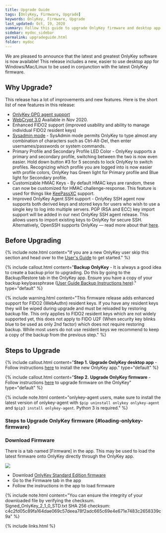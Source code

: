 ```yaml
---
title: Upgrade Guide
tags: [OnlyKey, Firmware, Upgrade]
keywords: OnlyKey, Firmware, Upgrade
last_updated: Oct, 19, 2020
summary: Follow this guide to upgrade OnlyKey firmware and desktop app
sidebar: mydoc_sidebar
permalink: upgradeguide.html
folder: mydoc
---
```



We are pleased to announce that the latest and greatest OnlyKey software is now available! This release includes a new, easier to use desktop app for Windows/Mac/Linux to be used in conjunction with the latest OnlyKey firmware.

## Why Upgrade?

This release has a lot of improvements and new features. Here is the short list of new features in this release:

- [OnlyKey GPG agent support](https://docs.crp.to/onlykey-agent.html)
- [WebCrypt 3.0](https://docs.crp.to/webcrypt.html) Available in Nov 2020.
- Enhanced FIDO2 support (improved usability and ability to manage individual FIDO2 resident keys)
- [Sysadmin mode](https://docs.crp.to/usersguide.html#sysadmin-mode) - SysAdmin mode permits OnlyKey to type almost any combination of characters such as Ctrl-Alt-Del, then enter usernames/passwords or system commands.
- Primary Profile and Secondary Profile LED Color - OnlyKey supports a primary and secondary profile, switching between the two is now even easier. Hold down button #3 for 5 seconds to lock OnlyKey to switch profiles. Recognizing which profile you are logged into is now easier with profile colors, OnlyKey has Green light for Primary profile and Blue light for Secondary profile.
- Customizable HMAC Keys - By default HMAC keys are random, these can now be customized for HMAC challenge-response. This feature is used for things like [KeePassXC](https://docs.crp.to/usersguide.html#keepassxc) support.
- Improved OnlyKey Agent SSH support - OnlyKey SSH agent now supports both derived keys and stored keys for users who wish to use a single key to log into multiple servers. PGP (RSA and ECC) key import support will be added in our next OnlyKey SSH agent release. This allows users to import existing keys to OnlyKey for secure SSH. Alternatively, OpenSSH supports OnlyKey — read more about that [here](https://docs.crp.to/openssh.html).

## Before Upgrading

{% include note.html content="If you are a new OnlyKey user skip this section and head over to the [User's Guide](https://docs.crp.to/usersguide.html#onlykey-setup) to get started." %}

{% include callout.html content="**Backup OnlyKey** - It is always a good idea to create a backup prior to upgrading. Do this by going to the Backup/Restore tab in the OnlyKey app. Ensure you have a copy of your backup key/passphrase ([User Guide Backup Instructions here](https://docs.crp.to/usersguide.html#secure-encrypted-backup-anywhere))." type="default" %}

{% include warning.html content="This firmware release adds enhanced support for FIDO2 (WebAuthn) resident keys. If you have any resident keys they will be wiped during upgrade and must be reloaded by restoring backup file. This only applies to FIDO2 resident keys which are not widely supported yet, this does not apply to FIDO U2F (When security key blinks blue to be used as only 2nd factor) which does not require restoring backup. While most users do not use resident keys we recommend to keep a copy of the backup from the previous step." %}

## Steps to Upgrade

{% include callout.html content="**Step 1.** **Upgrade OnlyKey desktop app** - Follow instructions [here](https://docs.crp.to/usersguide.html#app-desktop) to install the new OnlyKey app." type="default" %}

{% include callout.html content="**Step 2.** **Upgrade OnlyKey firmware** - Follow instructions [here](#loading-onlykey-firmware) to upgrade firmware on the OnlyKey" type="default" %}

{% include note.html content="onlykey-agent users, make sure to install the latest version of onlykey-agent with `$pip uninstall onlykey onlykey-agent` and `$pip3 install onlykey-agent`. Python 3 is required." %}

### Steps to Upgrade OnlyKey firmware {#loading-onlykey-firmware}

### Download Firmware

There is a tab named [Firmware] in the app. This may be used to load the latest firmware onto OnlyKey directly through the OnlyKey app.

![](https://raw.githubusercontent.com/trustcrypto/trustcrypto.github.io/master/images/newfeature2.png)

- Download <a href="Signed_OnlyKey_2_1_0_STD.txt" target="_blank" download="Signed_OnlyKey_2_1_0_STD.txt">OnlyKey Standard Edition firmware</a>
- Go to the Firmware tab in the app
- Follow the instructions in the app to load firmware

{% include note.html content="You can ensure the integrity of your downloaded file by verifying the checksum. <br>Signed_OnlyKey_2_1_0_STD.txt SHA 256 checksum:<br>
c4c2fd05c89fa164dae069c57deea78f2adc665c69e4e671e7483c2658339c9a" %}

<!---
- Download [OnlyKey Standard Edition firmware](https://github.com/trustcrypto/OnlyKey-Firmware/releases/download/v2.1.0-prod/Signed_OnlyKey_2_1_0_STD.txt)
- Go to the [Firmware] tab in the app
- Follow the instructions in the app to load firmware

For more information on the latest firmware release [here](https://github.com/trustcrypto/OnlyKey-Firmware/releases/latest/)
-->

{% include links.html %}
